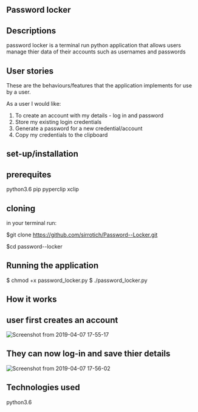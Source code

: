 ## Password locker

## Descriptions

password locker is a terminal run python application that allows users manage thier data of their accounts such as usernames and passwords 

## User stories

These are the behaviours/features that the application implements for use by a user.

As a user I would like:

1. To create an account with my details - log in and password
2. Store my existing login credentials
3. Generate a password for a new credential/account
4. Copy my credentials to the clipboard

## set-up/installation
## prerequites

python3.6
pip
pyperclip
xclip

## cloning

in your terminal run:

$git clone https://github.com/sirrotich/Password--Locker.git

$cd password--locker

## Running the application

  $ chmod +x password_locker.py
  $ ./password_locker.py

## How it works
## user first creates an account 

![Screenshot from 2019-04-07 17-55-17](https://user-images.githubusercontent.com/47354971/55738391-b8172c80-5a2f-11e9-81de-4872bbbcb5a4.png)

## They can now log-in and save thier details

![Screenshot from 2019-04-07 17-56-02](https://user-images.githubusercontent.com/47354971/55738478-ded56300-5a2f-11e9-9af6-02e449841c88.png)



## Technologies used

python3.6